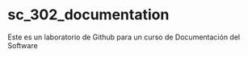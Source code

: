 # sc_302_documentation
Este es un laboratorio de Github para un curso de Documentación del Software
